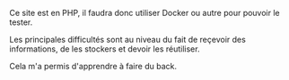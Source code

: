 Ce site est en PHP, il faudra donc utiliser Docker ou autre pour pouvoir le tester. 

Les principales difficultés sont au niveau du fait de reçevoir des informations, de les stockers et devoir les réutiliser. 

Cela m'a permis d'apprendre à faire du back. 
